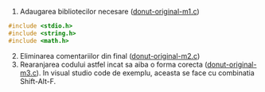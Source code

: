 1. Adaugarea bibliotecilor necesare ([donut-original-m1.c](./donut-original-m1.c))

```c
#include <stdio.h>
#include <string.h>
#include <math.h>
```

2. Eliminarea comentariilor din final ([donut-original-m2.c](./donut-original-m2.c))
3. Rearanjarea codului astfel incat sa aiba o forma corecta ([donut-original-m3.c](./donut-original-m3.c)). In visual studio code de exemplu, aceasta se face cu combinatia Shift-Alt-F. 

